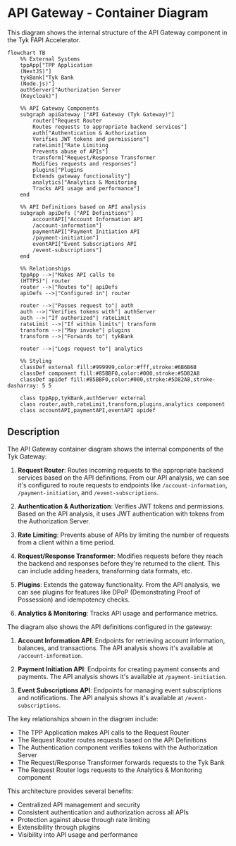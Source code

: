 # API Gateway - Container Diagram

This diagram shows the internal structure of the API Gateway component in the Tyk FAPI Accelerator.

```mermaid
flowchart TB
    %% External Systems
    tppApp["TPP Application
    (NextJS)"]
    tykBank["Tyk Bank
    (Node.js)"]
    authServer["Authorization Server
    (Keycloak)"]
    
    %% API Gateway Components
    subgraph apiGateway ["API Gateway (Tyk Gateway)"]
        router["Request Router
        Routes requests to appropriate backend services"]
        auth["Authentication & Authorization
        Verifies JWT tokens and permissions"]
        rateLimit["Rate Limiting
        Prevents abuse of APIs"]
        transform["Request/Response Transformer
        Modifies requests and responses"]
        plugins["Plugins
        Extends gateway functionality"]
        analytics["Analytics & Monitoring
        Tracks API usage and performance"]
    end
    
    %% API Definitions based on API analysis
    subgraph apiDefs ["API Definitions"]
        accountAPI["Account Information API
        /account-information"]
        paymentAPI["Payment Initiation API
        /payment-initiation"]
        eventAPI["Event Subscriptions API
        /event-subscriptions"]
    end
    
    %% Relationships
    tppApp -->|"Makes API calls to
    (HTTPS)"| router
    router -->|"Routes to"| apiDefs
    apiDefs -->|"Configured in"| router
    
    router -->|"Passes request to"| auth
    auth -->|"Verifies tokens with"| authServer
    auth -->|"If authorized"| rateLimit
    rateLimit -->|"If within limits"| transform
    transform -->|"May invoke"| plugins
    transform -->|"Forwards to"| tykBank
    
    router -->|"Logs request to"| analytics
    
    %% Styling
    classDef external fill:#999999,color:#fff,stroke:#6B6B6B
    classDef component fill:#85BBF0,color:#000,stroke:#5D82A8
    classDef apidef fill:#85BBF0,color:#000,stroke:#5D82A8,stroke-dasharray: 5 5
    
    class tppApp,tykBank,authServer external
    class router,auth,rateLimit,transform,plugins,analytics component
    class accountAPI,paymentAPI,eventAPI apidef
```

## Description

The API Gateway container diagram shows the internal components of the Tyk Gateway:

1. **Request Router**: Routes incoming requests to the appropriate backend services based on the API definitions. From our API analysis, we can see it's configured to route requests to endpoints like `/account-information`, `/payment-initiation`, and `/event-subscriptions`.

2. **Authentication & Authorization**: Verifies JWT tokens and permissions. Based on the API analysis, it uses JWT authentication with tokens from the Authorization Server.

3. **Rate Limiting**: Prevents abuse of APIs by limiting the number of requests from a client within a time period.

4. **Request/Response Transformer**: Modifies requests before they reach the backend and responses before they're returned to the client. This can include adding headers, transforming data formats, etc.

5. **Plugins**: Extends the gateway functionality. From the API analysis, we can see plugins for features like DPoP (Demonstrating Proof of Possession) and idempotency checks.

6. **Analytics & Monitoring**: Tracks API usage and performance metrics.

The diagram also shows the API definitions configured in the gateway:

1. **Account Information API**: Endpoints for retrieving account information, balances, and transactions. The API analysis shows it's available at `/account-information`.

2. **Payment Initiation API**: Endpoints for creating payment consents and payments. The API analysis shows it's available at `/payment-initiation`.

3. **Event Subscriptions API**: Endpoints for managing event subscriptions and notifications. The API analysis shows it's available at `/event-subscriptions`.

The key relationships shown in the diagram include:

- The TPP Application makes API calls to the Request Router
- The Request Router routes requests based on the API Definitions
- The Authentication component verifies tokens with the Authorization Server
- The Request/Response Transformer forwards requests to the Tyk Bank
- The Request Router logs requests to the Analytics & Monitoring component

This architecture provides several benefits:

- Centralized API management and security
- Consistent authentication and authorization across all APIs
- Protection against abuse through rate limiting
- Extensibility through plugins
- Visibility into API usage and performance